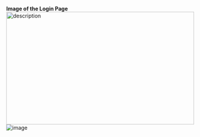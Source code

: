 **Image of the Login Page**
<img src="https://github.com/user-attachments/assets/c9a393a5-cf88-47b9-9b89-c20eb5a750f5" alt="description" width="500" height="300">
![image](https://github.com/user-attachments/assets/dd3d155f-8003-40b5-a7d4-52d0d6e3eadf)

